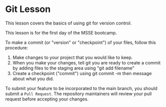 # Git Lesson

This lesson covers the basics of using git for version control.

This lesson is for the first day of the MSSE bootcamp.

To make a commit (or "version" or "checkpoint") of your files, 
follow this procedure:

1. Make changes to your project that you would like to keep.
2. When you make your changes, tell git you are ready to create a commit by adding files to the staging area using "git add filename"
3. Create a checkpoint ("commit") using git commit -m then message about what you did.

To submit your feature to be incorporated to the main branch, you should submit a `Pull Request`. 
The repository maintainers will review your pull request before accepting your changes.
